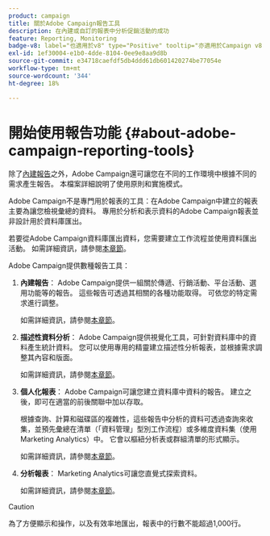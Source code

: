 ```yaml
---
product: campaign
title: 關於Adobe Campaign報告工具
description: 在內建或自訂的報表中分析促銷活動的成功
feature: Reporting, Monitoring
badge-v8: label="也適用於v8" type="Positive" tooltip="亦適用於Campaign v8"
exl-id: 1ef30004-e1b0-4dde-8104-0ee9e8aa9d8b
source-git-commit: e34718caefdf5db4ddd61db601420274be77054e
workflow-type: tm+mt
source-wordcount: '344'
ht-degree: 18%

---
```


# 開始使用報告功能 {#about-adobe-campaign-reporting-tools}



除了[內建報告](../../reporting/using/about-campaign-built-in-reports.md)之外，Adobe Campaign還可讓您在不同的工作環境中根據不同的需求產生報告。 本檔案詳細說明了使用原則和實施模式。

Adobe Campaign不是專門用於報表的工具：在Adobe Campaign中建立的報表主要為讓您檢視彙總的資料。 專用於分析和表示資料的Adobe Campaign報表並非設計用於資料庫匯出。

若要從Adobe Campaign資料庫匯出資料，您需要建立工作流程並使用資料匯出活動。 如需詳細資訊，請參閱[本章節](../../workflow/using/about-action-activities.md)。

Adobe Campaign提供數種報告工具：

1. **內建報告**： Adobe Campaign提供一組關於傳遞、行銷活動、平台活動、選用功能等的報告。 這些報告可透過其相關的各種功能取得。 可依您的特定需求進行調整。

   如需詳細資訊，請參閱[本章節](../../reporting/using/about-campaign-built-in-reports.md)。

1. **描述性資料分析**： Adobe Campaign提供視覺化工具，可針對資料庫中的資料產生統計資料。 您可以使用專用的精靈建立描述性分析報表，並根據需求調整其內容和版面。

   如需詳細資訊，請參閱[本章節](../../reporting/using/about-descriptive-analysis.md)。

1. **個人化報表**： Adobe Campaign可讓您建立資料庫中資料的報告。 建立之後，即可在適當的前後關聯中加以存取。

   根據查詢、計算和磁碟區的複雜性，這些報告中分析的資料可透過查詢來收集，並預先彙總在清單（「資料管理」型別工作流程）或多維度資料集（使用Marketing Analytics）中。 它會以樞紐分析表或群組清單的形式顯示。

   如需詳細資訊，請參閱[本章節](../../reporting/using/about-reports-creation-in-campaign.md)。

1. **分析報表**： Marketing Analytics可讓您直覺式探索資料。

   如需詳細資訊，請參閱[本章節](../../reporting/using/ac-cubes.md)。

>[!CAUTION]
>
>為了方便顯示和操作，以及有效率地匯出，報表中的行數不能超過1,000行。
